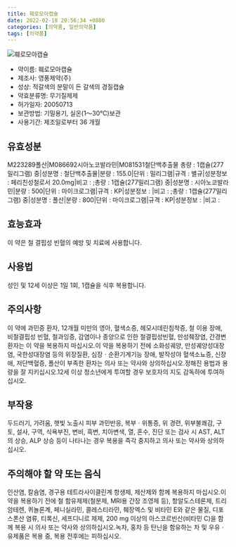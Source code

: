 ```yaml
---
title: 훼로모아캡슐
date: 2022-02-18 20:56:34 +0800
categories: [의약품, 일반의약품]
tags: [의약품]
---
```

![훼로모아캡슐](https://nedrug.mfds.go.kr/pbp/cmn/itemImageDownload/1MqVySVqRR0)

- 약이름: 훼로모아캡슐
- 제조사: 영풍제약(주)
- 성상: 적갈색의 분말이 든 갈색의 경질캡슐
- 약효분류명: 무기질제제
- 허가일자: 20050713
- 보관방법: 기밀용기, 실온(1～30℃)보관
- 사용기간: 제조일로부터 36 개월
## 유효성분
M223289폴산|M086692시아노코발라민|M081531철단백추출물
총량 : 1캡슐(277밀리그램) 중|성분명 : 철단백추출물|분량 : 155.0|단위 : 밀리그램|규격 : 별규|성분정보 : 페리친성철로서 20.0mg|비고 : ;총량 : 1캡슐(277밀리그램) 중|성분명 : 시아노코발라민|분량 : 500|단위 : 마이크로그램|규격 : KP|성분정보 : |비고 : ;총량 : 1캡슐(277밀리그램) 중|성분명 : 폴산|분량 : 800|단위 : 마이크로그램|규격 : KP|성분정보 : |비고 :
## 효능효과
이 약은 철 결핍성 빈혈의 예방 및 치료에 사용합니다.
## 사용법
성인 및 12세 이상은 1일 1회, 1캡슐을 식후 복용합니다.
## 주의사항
이 약에 과민증 환자, 12개월 미만의 영아, 혈색소증, 헤모시데린침착증, 철 이용 장애, 비철결핍성 빈혈, 철과잉증, 감염이나 종양으로 인한 철결핍성빈혈, 만성췌장염, 간경변 환자는 이 약을 복용하지 마십시오.이 약을 복용하기 전에 소화성궤양, 만성궤양성대장염, 국한성대장염 등의 위장질환, 심장ㆍ순환기계기능 장애, 발작성야 혈색소뇨증, 신장애, 저단백혈증, 폴산이 부족한 환자는 의사 또는 약사와 상의하십시오.정해진 용법과 용량을 잘 지키십시오.12세 이상 청소년에게 투여할 경우 보호자의 지도 감독하에 투여하십시오.
## 부작용
두드러기, 가려움, 햇빛 노출시 피부 과민반응, 복부ㆍ위통증, 위 경련, 위부불쾌감, 구토, 설사, 구역, 식욕부진, 변비, 흑변, 치아변색, 열, 혼수, 진단 또는 검사 시 AST, ALT의 상승, ALP 상승 등이 나타나는 경우 복용을 즉각 중지하고 의사 또는 약사와 상의하십시오.
## 주의해야 할 약 또는 음식
인산염, 칼슘염, 경구용 테트라사이클린계 항생제, 제산제와 함께 복용하지 마십시오.이 약을 복용하기 전에 철 함유제제(철분제, MRI용 간장 조영제 등), 항알도스테론제, 트리암테렌, 퀴놀론계, 페니실라민, 콜레스티라민, 췌장엑스 및 비타민 E와 같은 물질, 디포스폰산 염류, 티록신, 세프디니르 제제, 200 mg 이상의 아스코르빈산(비타민 C)을 함께 복용 시 의사 또는 약사와 상의하십시오.녹차, 홍차 등 탄닌을 함유하는 차 및 우유ㆍ유제품은 복용 중, 복용 전후에는 피하십시오.
